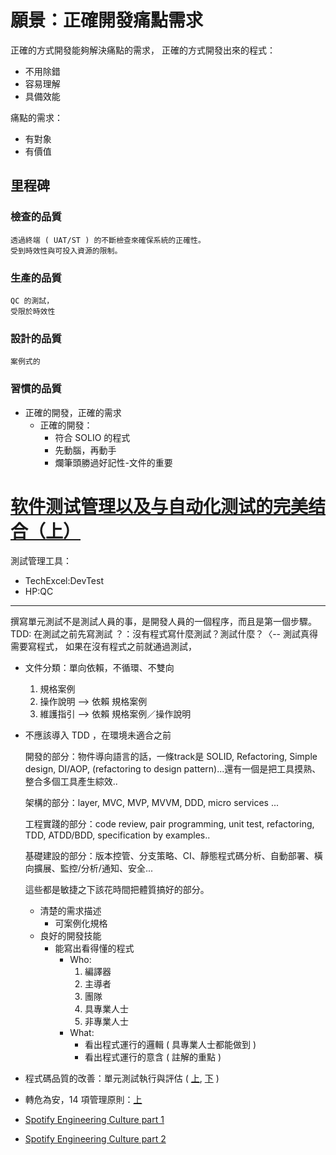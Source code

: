 

# 願景：正確開發痛點需求

正確的方式開發能夠解決痛點的需求，
正確的方式開發出來的程式：
* 不用除錯
* 容易理解
* 具備效能

痛點的需求：
* 有對象
* 有價值

## 里程碑
### 檢查的品質
    透過終端 ( UAT/ST ) 的不斷檢查來確保系統的正確性。
    受到時效性與可投入資源的限制。

### 生產的品質
    QC 的測試，
    受限於時效性

### 設計的品質
    案例式的

### 習慣的品質
* 正確的開發，正確的需求
    * 正確的開發：
        * 符合 SOLIO 的程式
        * 先動腦，再動手
        * 爛筆頭勝過好記性-文件的重要

# [软件测试管理以及与自动化测试的完美结合（上）](http://www.51testing.com/html/92/n-818292.html)
測試管理工具：
* TechExcel:DevTest
* HP:QC

------
撰寫單元測試不是測試人員的事，是開發人員的一個程序，而且是第一個步驟。
TDD: 在測試之前先寫測試
？：沒有程式寫什麼測試？測試什麼？〈-- 測試真得需要寫程式，
    如果在沒有程式之前就通過測試，


* 文件分類：單向依賴，不循環、不雙向
    1. 規格案例
    2. 操作說明 --> 依賴 規格案例
    3. 維護指引 --> 依賴 規格案例／操作說明
* 不應該導入 TDD ，在環境未適合之前

    開發的部分：物件導向語言的話，一條track是 SOLID, Refactoring, Simple design, DI/AOP, (refactoring to design pattern)...還有一個是把工具摸熟、整合多個工具產生綜效..

    架構的部分：layer, MVC, MVP, MVVM, DDD, micro services ...

    工程實踐的部分：code review, pair programming, unit test, refactoring, TDD, ATDD/BDD, specification by examples..

    基礎建設的部分：版本控管、分支策略、CI、靜態程式碼分析、自動部署、橫向擴展、監控/分析/通知、安全...

    這些都是敏捷之下該花時間把體質搞好的部分。
    
    * 清楚的需求描述
        * 可案例化規格
    * 良好的開發技能
        * 能寫出看得懂的程式
            * Who:
                1. 編譯器
                2. 主導者
                3. 團隊
                4. 具專業人士
                5. 非專業人士
            * What:
                * 看出程式運行的邏輯 ( 具專業人士都能做到 )
                * 看出程式運行的意含 ( 註解的重點 )


* 程式碼品質的改善：單元測試執行與評估 ( [上](https://www.youtube.com/watch?v=j27oqh0Hczw), [下](https://www.youtube.com/watch?v=pyreWbxdFP4) )
* 轉危為安，14 項管理原則：[上](https://j401f2gmail.blogspot.com/2018/02/out-of-crisis-1-14.html)

* [Spotify Engineering Culture part 1](https://www.youtube.com/watch?v=dtzPtFi8jiQ)
* [Spotify Engineering Culture part 2](https://www.youtube.com/watch?v=uXL3tNmPkzc)